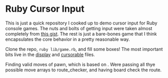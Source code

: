 # Ruby Cursor Input

This is just a quick repository I cooked up to demo cursor input for
Ruby console games. The nuts and bolts of getting input were taken
almost completely from [this gist][cursor-gist]. The rest is just a
bare-bones game that I think encapsulates the core behavior in a pretty
reasonable way.

Clone the repo, `ruby lib/game.rb`, and fill some boxes! The most
important bits live in the [display][display] and
[cursorable][cursorable] files.

[cursor-gist]: https://gist.github.com/acook/4190379
[cursorable]: ./lib/cursorable.rb
[display]: ./lib/display.rb


Finding valid moves of pawn, which is based on .
Were passing all thye possible move arrays to route_checker, and having board check the route.
